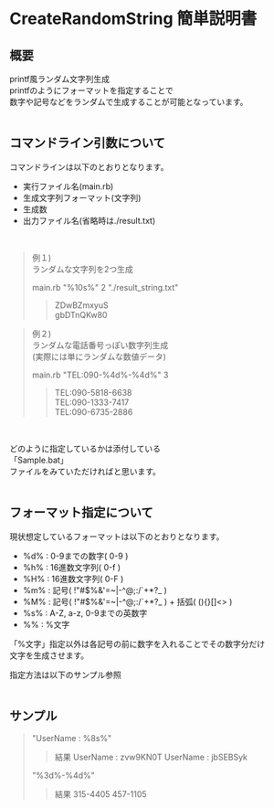 # CreateRandomString 簡単説明書

## 概要

printf風ランダム文字列生成  
printfのようにフォーマットを指定することで  
数字や記号などをランダムで生成することが可能となっています。  
</br>

## コマンドライン引数について

コマンドラインは以下のとおりとなります。  
  
- 実行ファイル名(main.rb)
- 生成文字列フォーマット(文字列)
- 生成数
- 出力ファイル名(省略時は./result.txt)
</br>
  
> 例１)  
> ランダムな文字列を2つ生成  
>
>main.rb "%10s%" 2 "./result_string.txt"
>> ZDwBZmxyuS  
>> gbDTnQKw80

> 例２)  
> ランダムな電話番号っぽい数字列生成  
> (実際には単にランダムな数値データ)  
>
>main.rb "TEL:090-%4d%-%4d%" 3
>> TEL:090-5818-6638  
>> TEL:090-1333-7417  
>> TEL:090-6735-2886  
>
</br>
  
どのように指定しているかは添付している  
「Sample.bat」  
ファイルをみていただければと思います。  
</br>

## フォーマット指定について

現状想定しているフォーマットは以下のとおりとなります。  

- %d% : 0-9までの数字( 0-9 )
- %h% : 16進数文字列( 0-f )
- %H% : 16進数文字列( 0-F )
- %m% : 記号( !"#$%&'=~|-^\@;:/\`+*?_ )
- %M% : 記号( !"#$%&'=~|-^\@;:/\`+*?_ ) + 括弧( (){}[]<> )
- %s% : A-Z, a-z, 0-9までの英数字
- %% : %文字
  
「%文字」指定以外は各記号の前に数字を入れることでその数字分だけ  
文字を生成させます。  
  
指定方法は以下のサンプル参照  
</br>

## サンプル

> "UserName : %8s%"
>> 結果
>> UserName : zvw9KN0T
>> UserName : jbSEBSyk
>
> "%3d%-%4d%"
>> 結果
>> 315-4405
>> 457-1105
